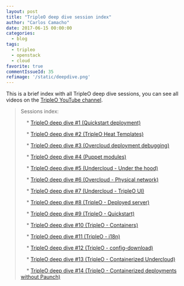 ```yaml
---
layout: post
title: "TripleO deep dive session index"
author: "Carlos Camacho"
date: 2017-06-15 00:00:00
categories:
  - blog
tags:
  - tripleo
  - openstack
  - cloud
favorite: true
commentIssueId: 35
refimage: '/static/deepdive.png'
---
```


This is a brief index with all TripleO deep dive sessions,
you can see all videos on the
[TripleO YouTube channel](https://www.youtube.com/channel/UCNGDxZGwUELpgaBoLvABsTA/).


> Sessions index:
>
> &nbsp;&nbsp;&nbsp; * [TripleO deep dive #1 (Quickstart deployment)](http://www.anstack.com/blog/2016/07/11/tripleo-deep-dive-session-1.html)
>
> &nbsp;&nbsp;&nbsp; * [TripleO deep dive #2 (TripleO Heat Templates)](http://www.anstack.com/blog/2016/07/18/tripleo-deep-dive-session-2.html)
>
> &nbsp;&nbsp;&nbsp; * [TripleO deep dive #3 (Overcloud deployment debugging)](http://www.anstack.com/blog/2016/07/22/tripleo-deep-dive-session-3.html)
>
> &nbsp;&nbsp;&nbsp; * [TripleO deep dive #4 (Puppet modules)](http://www.anstack.com/blog/2016/08/01/tripleo-deep-dive-session-4.html)
>
> &nbsp;&nbsp;&nbsp; * [TripleO deep dive #5 (Undercloud - Under the hood)](http://www.anstack.com/blog/2016/08/05/tripleo-deep-dive-session-5.html)
>
> &nbsp;&nbsp;&nbsp; * [TripleO deep dive #6 (Overcloud - Physical network)](http://www.anstack.com/blog/2016/08/15/tripleo-deep-dive-session-6.html)
>
> &nbsp;&nbsp;&nbsp; * [TripleO deep dive #7 (Undercloud - TripleO UI)](http://www.anstack.com/blog/2017/01/16/tripleo-deep-dive-session-7.html)
>
> &nbsp;&nbsp;&nbsp; * [TripleO deep dive #8 (TripleO - Deployed server)](http://www.anstack.com/blog/2017/05/04/tripleo-deep-dive-session-8.html)
>
> &nbsp;&nbsp;&nbsp; * [TripleO deep dive #9 (TripleO - Quickstart)](http://www.anstack.com/blog/2017/05/05/tripleo-deep-dive-session-9.html)
>
> &nbsp;&nbsp;&nbsp; * [TripleO deep dive #10 (TripleO - Containers)](http://www.anstack.com/blog/2017/06/15/tripleo-deep-dive-session-10.html)
>
> &nbsp;&nbsp;&nbsp; * [TripleO deep dive #11 (TripleO - i18n)](http://www.anstack.com/blog/2017/07/07/tripleo-deep-dive-session-11.html)
>
> &nbsp;&nbsp;&nbsp; * [TripleO deep dive #12 (TripleO - config-download)](http://www.anstack.com/blog/2018/02/23/tripleo-deep-dive-session-12.html)
>
> &nbsp;&nbsp;&nbsp; * [TripleO deep dive #13 (TripleO - Containerized Undercloud)](http://www.anstack.com/blog/2018/05/31/tripleo-deep-dive-session-13.html)
>
> &nbsp;&nbsp;&nbsp; * [TripleO deep dive #14 (TripleO - Containerized deployments without Paunch)](http://www.anstack.com/blog/2020/02/18/tripleo-deep-dive-session-14.html)
